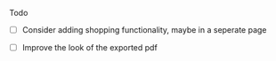 Todo
- [ ] Consider adding shopping functionality, maybe in a seperate page
- [ ] Improve the look of the exported pdf


